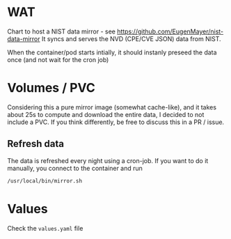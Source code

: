 # WAT

Chart to host a NIST data mirror - see https://github.com/EugenMayer/nist-data-mirror
It syncs and serves the NVD (CPE/CVE JSON) data from NIST.

When the container/pod starts intially, it should instanly preseed the data once (and not wait for the cron job)

# Volumes / PVC

Considering this a pure mirror image (somewhat cache-like), and it takes about 25s to compute and download the entire data, I decided to not include a PVC. If you think differently, be free to discuss this in a PR / issue.

## Refresh data

The data is refreshed every night using a cron-job. If you want to do it manually, you connect to the container and run

```bash
/usr/local/bin/mirror.sh
```

# Values

Check the `values.yaml` file

